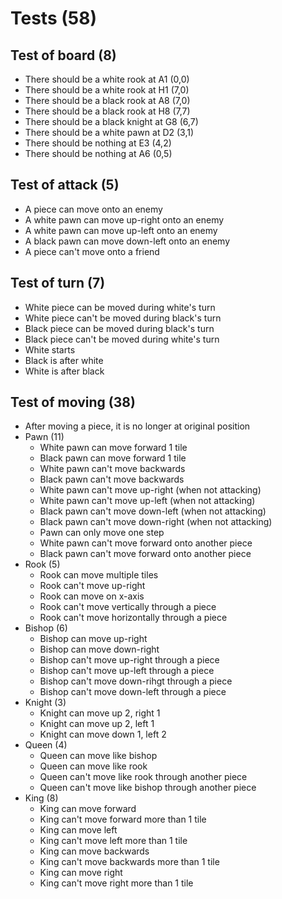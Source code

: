 # Tests (58)
## Test of board (8)
- There should be a white rook at A1 (0,0)
- There should be a white rook at H1 (7,0)
- There should be a black rook at A8 (7,0)
- There should be a black rook at H8 (7,7)
- There should be a black knight at G8 (6,7)
- There should be a white pawn at D2 (3,1)
- There should be nothing at E3 (4,2)
- There should be nothing at A6 (0,5)
## Test of attack (5)
- A piece can move onto an enemy
- A white pawn can move up-right onto an enemy
- A white pawn can move up-left onto an enemy
- A black pawn can move down-left onto an enemy
- A piece can't move onto a friend
## Test of turn (7)
- White piece can be moved during white's turn
- White piece can't be moved during black's turn
- Black piece can be moved during black's turn
- Black piece can't be moved during white's turn
- White starts
- Black is after white
- White is after black
## Test of moving (38)
- After moving a piece, it is no longer at original position
- Pawn (11)
    - White pawn can move forward 1 tile
    - Black pawn can move forward 1 tile
    - White pawn can't move backwards
    - Black pawn can't move backwards
    - White pawn can't move up-right (when not attacking)
    - White pawn can't move up-left (when not attacking)
    - Black pawn can't move down-left (when not attacking)
    - Black pawn can't move down-right (when not attacking)
    - Pawn can only move one step
    - White pawn can't move forward onto another piece
    - Black pawn can't move forward onto another piece
- Rook (5)
    - Rook can move multiple tiles
    - Rook can't move up-right
    - Rook can move on x-axis
    - Rook can't move vertically through a piece
    - Rook can't move horizontally through a piece
- Bishop (6)
    - Bishop can move up-right
    - Bishop can move down-right
    - Bishop can't move up-right through a piece
    - Bishop can't move up-left through a piece
    - Bishop can't move down-rihgt through a piece
    - Bishop can't move down-left through a piece
- Knight (3)
    - Knight can move up 2, right 1
    - Knight can move up 2, left 1
    - Knight can move down 1, left 2
- Queen (4)
    - Queen can move like bishop
    - Queen can move like rook
    - Queen can't move like rook through another piece
    - Queen can't move like bishop through another piece
- King (8)
    - King can move forward
    - King can't move forward more than 1 tile
    - King can move left
    - King can't move left more than 1 tile
    - King can move backwards
    - King can't move backwards more than 1 tile
    - King can move right
    - King can't move right more than 1 tile